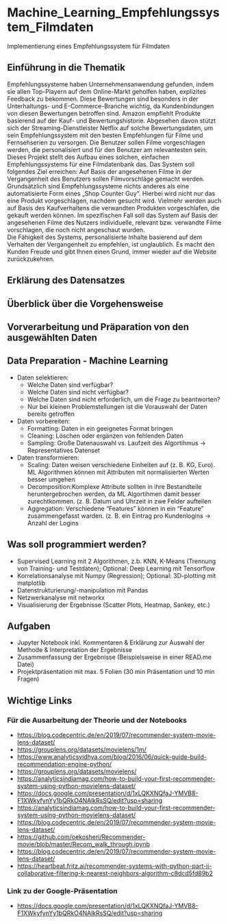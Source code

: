# Machine_Learning_Empfehlungssystem_Filmdaten
Implementierung eines Empfehlungssystem für Filmdaten

## Einführung in die Thematik

Empfehlungssysteme haben Unternehmensanwendung gefunden, indem sie allen Top-Playern auf dem Online-Markt geholfen haben, explizites Feedback zu bekommen. Diese Bewertungen sind
besonders in der Unterhaltungs- und E-Commerce-Branche wichtig, da Kundenbindungen von diesen Bewertungen betroffen sind. Amazon empfiehlt Produkte basierend auf der Kauf- und Bewertungshistorie. Abgesehen davon stützt sich der Streaming-Dienstleister Netflix auf solche Bewertungsdaten, um sein Empfehlungssystem mit den besten Empfehlungen für Filme und Fernsehserien zu versorgen. Die Benutzer sollen Filme vorgeschlagen werden, die personalisiert und für den Benutzer am relevantesten sein. <br>
Dieses Projekt stellt des Aufbau eines solchen, einfachen Empfehlungssystems für eine Filmdatenbank das. Das System soll folgendes Ziel erreichen: Auf Basis der angesehenen Filme in der Vergangenheit des Benutzers sollen Filmvorschläge gemacht werden. <br>
Grundsätzlich sind Empfehlungssysteme nichts anderes als eine automatisierte Form eines „Shop Counter Guy“. Hierbei wird nicht nur das eine Produkt vorgeschlagen, nachdem gesucht wird. Vielmehr werden auch auf Basis des Kaufverhaltens die verwandten Produkten vorgeschlafen, die gekauft werden können. Im spezifischen Fall soll das System auf Basis der angesehenen Filme des Nutzers individuelle, relevant bzw. verwandte Filme vorschlagen, die noch nicht angeschaut wurden. <br>
Die Fähigkeit des Systems, personalisierte Inhalte basierend auf dem Verhalten der Vergangenheit zu empfehlen, ist unglaublich. Es macht den Kunden Freude und gibt Ihnen einen Grund, immer wieder auf die Website zurückzukehren.

## Erklärung des Datensatzes 

## Überblick über die Vorgehensweise 

## Vorverarbeitung und Präparation von den ausgewählten Daten 

## Data Preparation - Machine Learning
- Daten selektieren: 
    - Welche Daten sind verfügbar?
    - Welche Daten sind nicht verfügbar?
    - Welche Daten sind nicht erforderlich, um die Frage zu beantworten?
    - Nur bei kleinen Problemstellungen ist die Vorauswahl der Daten bereits getroffen
- Daten vorbereiten:
    - Formatting: Daten in ein geeignetes Format bringen
    - Cleaning: Löschen oder ergänzen von fehlenden Daten
    - Sampling: Große Datenauswahl vs. Laufzeit des Algortihmus -> Representatives Datenset
- Daten transformieren: 
    - Scaling: Daten weisen verschiedene Einheiten auf (z. B. KG, Euro). ML Algorithmen können mit Attributen mit normalisierten Werten besser umgehen
    - Decomposition:Komplexe Attribute sollten in ihre Bestandteile heruntergebrochen werden, da ML Algortihmen damit besser zurechtkommen. (z. B. Datum und Uhrzeit in zwe Felder  aufteilen
    - Aggregation: Verschiedene “Features” können in ein “Feature” zusammengefasst warden. (z. B. ein Eintrag pro Kundenlogins -> Anzahl der Logins


## Was soll programmiert werden?
- Supervised Learning mit 2 Algorithmen, z.b. KNN, K-Means (Trennung von Training- und Testdaten); Optional: Deep Learning mit Tensorflow
- Korrelationsanalyse mit Numpy (Regression); Optional: 3D-plotting mit matplotlib
- Datenstrukturierung/-manipulation mit Pandas
- Netzwerkanalyse mit networkx
- Visualisierung der Ergebnisse (Scatter Plots, Heatmap, Sankey, etc.)

## Aufgaben
- Jupyter Notebook inkl. Kommentaren & Erklärung zur Auswahl der Methode & Interpretation der Ergebnisse
- Zusammenfassung der Ergebnisse (Beispielsweise in einer READ.me Datei)
- Projektpräsentation mit max. 5 Folien (30 min Präsentation und 10 min Fragen)

## Wichtige Links
### Für die Ausarbeitung der Theorie und der Notebooks
- https://blog.codecentric.de/en/2019/07/recommender-system-movie-lens-dataset/
- https://grouplens.org/datasets/movielens/1m/
- https://www.analyticsvidhya.com/blog/2016/06/quick-guide-build-recommendation-engine-python/
- https://grouplens.org/datasets/movielens/
- https://analyticsindiamag.com/how-to-build-your-first-recommender-system-using-python-movielens-dataset/
- https://docs.google.com/presentation/d/1xLQKXNQfaJ-YMVB8-F1XWkyfynYy1bQRkO4NAlkRsSQ/edit?usp=sharing 
- https://analyticsindiamag.com/how-to-build-your-first-recommender-system-using-python-movielens-dataset/ 
- https://blog.codecentric.de/en/2019/07/recommender-system-movie-lens-dataset/ 
- https://github.com/oekosheri/Recommender-movie/blob/master/Recom_walk_through.ipynb 
- https://blog.codecentric.de/en/2019/07/recommender-system-movie-lens-dataset/ 
- https://heartbeat.fritz.ai/recommender-systems-with-python-part-ii-collaborative-filtering-k-nearest-neighbors-algorithm-c8dcd5fd89b2 

### Link zu der Google-Präsentation 
- https://docs.google.com/presentation/d/1xLQKXNQfaJ-YMVB8-F1XWkyfynYy1bQRkO4NAlkRsSQ/edit?usp=sharing





